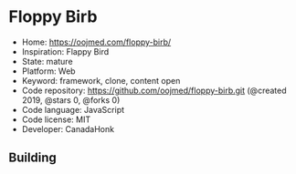 # Floppy Birb

- Home: https://oojmed.com/floppy-birb/
- Inspiration: Flappy Bird
- State: mature
- Platform: Web
- Keyword: framework, clone, content open
- Code repository: https://github.com/oojmed/floppy-birb.git (@created 2019, @stars 0, @forks 0)
- Code language: JavaScript
- Code license: MIT
- Developer: CanadaHonk

## Building
